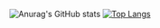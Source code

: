 ![Anurag's GitHub stats](https://github-readme-stats.vercel.app/api?username=raufGarayev&show_icons=true&theme=tokyonight&count_private=true)
[![Top Langs](https://github-readme-stats.vercel.app/api/top-langs/?username=raufGarayev)](https://github.com/raufGarayev/github-readme-stats)
